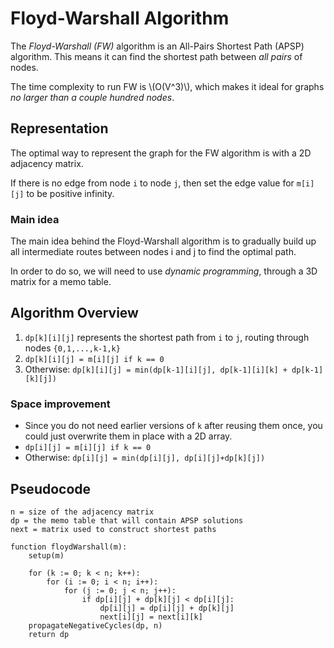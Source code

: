 # Floyd-Warshall Algorithm

The *Floyd-Warshall (FW)* algorithm is an All-Pairs Shortest Path (APSP)
algorithm.  This means it can find the shortest path between _all pairs_ of
nodes.

The time complexity to run FW is \\(O(V^3)\\), which makes it ideal for graphs
*no larger than a couple hundred nodes*.

## Representation
The optimal way to represent the graph for the FW algorithm is with a 2D
adjacency matrix.

If there is no edge from node `i` to node `j`, then set the edge value for
`m[i][j]` to be positive infinity.

### Main idea
The main idea behind the Floyd-Warshall algorithm is to gradually build up all
intermediate routes between nodes i and j to find the optimal path.

In order to do so, we will need to use *dynamic programming*, through a 3D
matrix for a memo table.

## Algorithm Overview
1. `dp[k][i][j]` represents the shortest path from `i` to `j`, routing through
   nodes `{0,1,...,k-1,k}`
1. `dp[k][i][j] = m[i][j] if k == 0`
1. Otherwise:  `dp[k][i][j] = min(dp[k-1][i][j], dp[k-1][i][k] + dp[k-1][k][j])`

### Space improvement
* Since you do not need earlier versions of `k` after reusing them once, you
  could just overwrite them in place with a 2D array.
* `dp[i][j] = m[i][j] if k == 0`
* Otherwise:  `dp[i][j] = min(dp[i][j], dp[i][j]+dp[k][j])`

## Pseudocode
```
n = size of the adjacency matrix
dp = the memo table that will contain APSP solutions
next = matrix used to construct shortest paths

function floydWarshall(m):
    setup(m)

    for (k := 0; k < n; k++):
        for (i := 0; i < n; i++):
            for (j := 0; j < n; j++):
                if dp[i][j] + dp[k][j] < dp[i][j]:
                    dp[i][j] = dp[i][j] + dp[k][j]
                    next[i][j] = next[i][k]
    propagateNegativeCycles(dp, n)
    return dp
